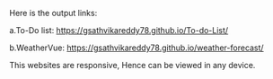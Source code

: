 Here is the output links:

a.To-Do list:
https://gsathvikareddy78.github.io/To-do-List/

b.WeatherVue:
https://gsathvikareddy78.github.io/weather-forecast/

This websites are responsive, Hence can be viewed in any device.
